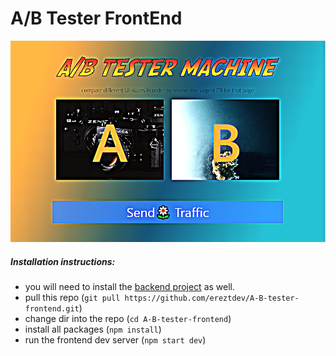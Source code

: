 # A/B Tester FrontEnd
![](https://github.com/ereztdev/A-B-tester-frontend/blob/master/images/159604989931690214.png)

##### Installation instructions:
- you will need to install the [backend project](https://github.com/ereztdev/A-B-tester-backend) as well.
- pull this repo (`git pull https://github.com/ereztdev/A-B-tester-frontend.git`)
- change dir into the repo (`cd A-B-tester-frontend`)
- install all packages (`npm install`)
- run the frontend dev server (`npm start dev`)